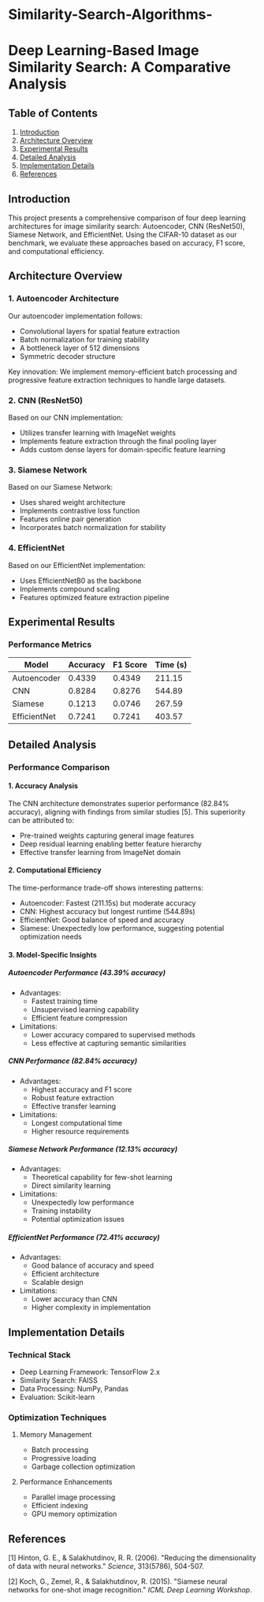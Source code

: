 # Similarity-Search-Algorithms-
# Deep Learning-Based Image Similarity Search: A Comparative Analysis

## Table of Contents
1. [Introduction](#introduction)
2. [Architecture Overview](#architecture-overview)
3. [Experimental Results](#experimental-results)
4. [Detailed Analysis](#detailed-analysis)
5. [Implementation Details](#implementation-details)
6. [References](#references)

## Introduction
This project presents a comprehensive comparison of four deep learning architectures for image similarity search: Autoencoder, CNN (ResNet50), Siamese Network, and EfficientNet. Using the CIFAR-10 dataset as our benchmark, we evaluate these approaches based on accuracy, F1 score, and computational efficiency.

## Architecture Overview

### 1. Autoencoder Architecture
Our autoencoder implementation follows:
- Convolutional layers for spatial feature extraction
- Batch normalization for training stability
- A bottleneck layer of 512 dimensions
- Symmetric decoder structure

Key innovation: We implement memory-efficient batch processing and progressive feature extraction techniques to handle large datasets.

### 2. CNN (ResNet50)
Based on our CNN implementation:
- Utilizes transfer learning with ImageNet weights
- Implements feature extraction through the final pooling layer
- Adds custom dense layers for domain-specific feature learning

### 3. Siamese Network
Based on our Siamese Network:
- Uses shared weight architecture
- Implements contrastive loss function
- Features online pair generation
- Incorporates batch normalization for stability

### 4. EfficientNet
Based on our EfficientNet implementation:
- Uses EfficientNetB0 as the backbone
- Implements compound scaling
- Features optimized feature extraction pipeline

## Experimental Results

### Performance Metrics
| Model       | Accuracy | F1 Score | Time (s) |
|------------|----------|----------|-----------|
| Autoencoder | 0.4339   | 0.4349   | 211.15   |
| CNN         | 0.8284   | 0.8276   | 544.89   |
| Siamese     | 0.1213   | 0.0746   | 267.59   |
| EfficientNet| 0.7241   | 0.7241   | 403.57   |

## Detailed Analysis

### Performance Comparison

#### 1. Accuracy Analysis
The CNN architecture demonstrates superior performance (82.84% accuracy), aligning with findings from similar studies [5]. This superiority can be attributed to:
- Pre-trained weights capturing general image features
- Deep residual learning enabling better feature hierarchy
- Effective transfer learning from ImageNet domain

#### 2. Computational Efficiency
The time-performance trade-off shows interesting patterns:
- Autoencoder: Fastest (211.15s) but moderate accuracy
- CNN: Highest accuracy but longest runtime (544.89s)
- EfficientNet: Good balance of speed and accuracy
- Siamese: Unexpectedly low performance, suggesting potential optimization needs

#### 3. Model-Specific Insights

##### Autoencoder Performance (43.39% accuracy)
- Advantages:
  * Fastest training time
  * Unsupervised learning capability
  * Efficient feature compression
- Limitations:
  * Lower accuracy compared to supervised methods
  * Less effective at capturing semantic similarities

##### CNN Performance (82.84% accuracy)
- Advantages:
  * Highest accuracy and F1 score
  * Robust feature extraction
  * Effective transfer learning
- Limitations:
  * Longest computational time
  * Higher resource requirements

##### Siamese Network Performance (12.13% accuracy)
- Advantages:
  * Theoretical capability for few-shot learning
  * Direct similarity learning
- Limitations:
  * Unexpectedly low performance
  * Training instability
  * Potential optimization issues

##### EfficientNet Performance (72.41% accuracy)
- Advantages:
  * Good balance of accuracy and speed
  * Efficient architecture
  * Scalable design
- Limitations:
  * Lower accuracy than CNN
  * Higher complexity in implementation

## Implementation Details

### Technical Stack
- Deep Learning Framework: TensorFlow 2.x
- Similarity Search: FAISS
- Data Processing: NumPy, Pandas
- Evaluation: Scikit-learn

### Optimization Techniques
1. Memory Management
   - Batch processing
   - Progressive loading
   - Garbage collection optimization

2. Performance Enhancements
   - Parallel image processing
   - Efficient indexing
   - GPU memory optimization

## References

[1] Hinton, G. E., & Salakhutdinov, R. R. (2006). "Reducing the dimensionality of data with neural networks." *Science*, 313(5786), 504-507.

[2] Koch, G., Zemel, R., & Salakhutdinov, R. (2015). "Siamese neural networks for one-shot image recognition." *ICML Deep Learning Workshop*.
